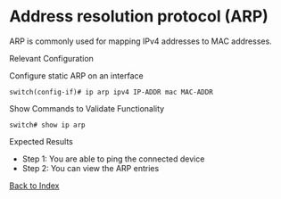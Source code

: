 # Address resolution protocol (ARP)

ARP is commonly used for mapping IPv4 addresses to MAC addresses.

Relevant Configuration

Configure static ARP on an interface

```
switch(config-if)# ip arp ipv4 IP-ADDR mac MAC-ADDR
```

Show Commands to Validate Functionality

```
switch# show ip arp
```

Expected Results

* Step 1: You are able to ping the connected device
* Step 2: You can view the ARP entries

[Back to Index](../index.md)